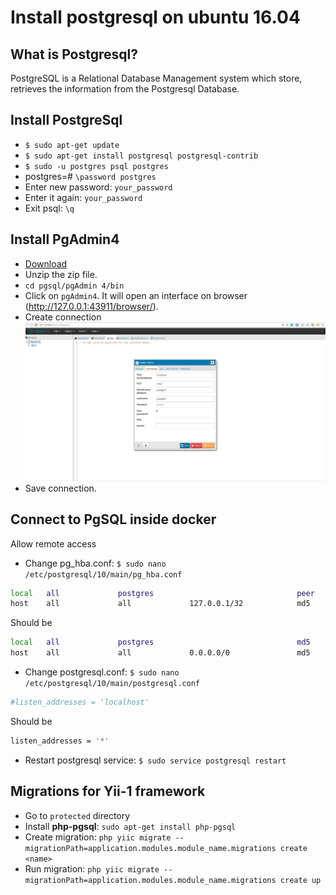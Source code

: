 # Install postgresql on ubuntu 16.04

What is Postgresql?
--------
PostgreSQL is a Relational Database Management system which store, retrieves the information from the Postgresql Database.

Install PostgreSql
--------
- `$ sudo apt-get update`
- `$ sudo apt-get install postgresql postgresql-contrib`
- `$ sudo -u postgres psql postgres`
- postgres=# `\password postgres`
- Enter new password: `your_password`
- Enter it again: `your_password`
- Exit psql: `\q`

Install PgAdmin4
---------------
- [Download](https://www.pgadmin.org/download/pgadmin-4-python-wheel/)
- Unzip the zip file.
- `cd pgsql/pgAdmin 4/bin`
- Click on `pgAdmin4`. It will open an interface on browser (http://127.0.0.1:43911/browser/).
- Create connection
![PgSql Connection](images/pg-connect.png)
- Save connection.

Connect to PgSQL inside docker
---------------------------
Allow remote access

- Change pg_hba.conf: `$ sudo nano /etc/postgresql/10/main/pg_hba.conf`

```sh
local   all             postgres                                peer
host    all             all             127.0.0.1/32            md5
```

  Should be

```sh
local   all             postgres                                md5
host    all             all             0.0.0.0/0               md5
```

- Change postgresql.conf: `$ sudo nano /etc/postgresql/10/main/postgresql.conf`

```sh
#listen_addresses = 'localhost'
```

  Should be

```sh
listen_addresses = '*'
```

- Restart postgresql service: `$ sudo service postgresql restart`

Migrations for Yii-1 framework
--------------------
- Go to `protected` directory
- Install **php-pgsql**: `sudo apt-get install php-pgsql`
- Create migration: `php yiic migrate --migrationPath=application.modules.module_name.migrations create <name>`
- Run migration: `php yiic migrate --migrationPath=application.modules.module_name.migrations create up`


